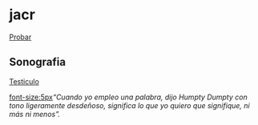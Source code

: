 # jacr
[Probar](/files/master/AngioCTdetorax.html)

## Sonografia
[Testiculo](/files/master/USTesticulos.html)

<font-size:5px><em>“Cuando yo empleo una palabra, dijo Humpty Dumpty con tono ligeramente desdeñoso, significa lo que yo quiero que signifique, ni más ni menos”.</em></font>
